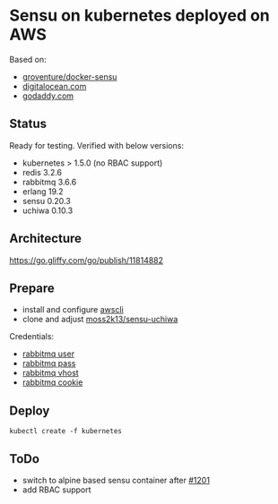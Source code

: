 # Sensu on kubernetes deployed on AWS

Based on:
- [groventure/docker-sensu](https://github.com/groventure/docker-sensu)
- [digitalocean.com](https://www.digitalocean.com/community/tutorials/how-to-configure-sensu-monitoring-rabbitmq-and-redis-on-ubuntu-14-04)
- [godaddy.com](https://www.godaddy.com/garage/tech/config/install-sensu-ubuntu-14-04/)

## Status

Ready for testing. Verified with below versions:
- kubernetes > 1.5.0 (no RBAC support)
- redis 3.2.6
- rabbitmq 3.6.6
- erlang 19.2
- sensu 0.20.3
- uchiwa 0.10.3

## Architecture

https://go.gliffy.com/go/publish/11814882

## Prepare

- install and configure [awscli](http://docs.aws.amazon.com/cli/latest/userguide/installing.html)
- clone and adjust [moss2k13/sensu-uchiwa](https://github.com/moss2k13/sensu-uchiwa)

Credentials:
- [rabbitmq user](https://github.com/moss2k13/sensu-uchiwa/blob/master/kubernetes/10-secret-rabbitmq.yaml#L8)
- [rabbitmq pass](https://github.com/moss2k13/sensu-uchiwa/blob/master/kubernetes/10-secret-rabbitmq.yaml#L9)
- [rabbitmq vhost](https://github.com/moss2k13/sensu-uchiwa/blob/master/kubernetes/10-secret-rabbitmq.yaml#L10)
- [rabbitmq cookie](https://github.com/moss2k13/sensu-uchiwa/blob/master/kubernetes/10-secret-rabbitmq.yaml#L7)

## Deploy

```
kubectl create -f kubernetes
```
## ToDo

- switch to alpine based sensu container after [#1201](https://github.com/sensu/sensu/issues/1201)
- add RBAC support
